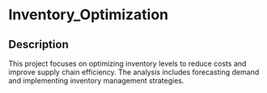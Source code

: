 # Inventory_Optimization

## Description
This project focuses on optimizing inventory levels to reduce costs and improve supply chain efficiency. The analysis includes forecasting demand and implementing inventory management strategies.